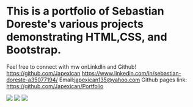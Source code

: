 # This is a portfolio of Sebastian Doreste's various projects demonstrating HTML,CSS, and Bootstrap.
Feel free to connect with mw onLinkdIn and Github!
https://github.com/Japexican
https://www.linkedin.com/in/sebastian-doreste-a35077194/
Email:japexican135@yahoo.com
Github pages link: https://github.com/Japexican/Portfolio

<img src= "assets/images/about-me-screenshot.png">
<img src= "assets/images/portfolio-screenshot.png">
<img src= "assets/images/contact-page-screenshot.png">